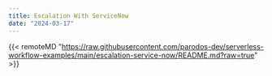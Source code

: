 ```yaml
---
title: Escalation With ServiceNow
date: "2024-03-17"
---
```


{{< remoteMD "https://raw.githubusercontent.com/parodos-dev/serverless-workflow-examples/main/escalation-service-now/README.md?raw=true" >}}